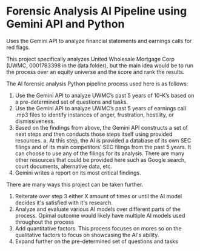 # Forensic Analysis AI Pipeline using Gemini API and Python
Uses the Gemini API to analyze financial statements and earnings calls for red flags.

This project specifically analyzes United Wholesale Mortgage Corp (UWMC, 0001783398 in the data folder), but the main idea would be to run the process over an equity universe and the score and rank the results.

The AI forensic analysis Python pipeline process used here is as follows:
  1.	Use the Gemini API to analyze UWMC’s past 5 years of 10-K’s based on a pre-determined set of questions and tasks.
  2.	Use the Gemini API to analyze UWMC’s past 5 years of earnings call .mp3 files to identify instances of anger, frustration, hostility, or dismissiveness.
  3.	Based on the findings from above, the Gemini API constructs a set of next steps and then conducts those steps itself using provided resources.
  	  a.	At this step, the AI is provided a database of its own SEC filings and of its main competitors’ SEC filings from the past 5 years. It can choose to use any of the filings for its analysis. There are many other resources that could be provided here such as Google search, court documents, alternative data, etc.
  4.	Gemini writes a report on its most critical findings.

There are many ways this project can be taken further.
  1. Reiterate over step 3 either X amount of times or until the AI model decides it's satisfied with it's research.
  2. Analyze and evaluate various AI models over different parts of the process. Opimal outcome would likely have multiple AI models used throughout the process
  3. Add quantitative factors. This process focuses on mores so on the qualitative factors to focus on showcasing the AI's ability.
  4. Expand further on the pre-determined set of questions and tasks
